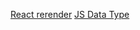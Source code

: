 [React rerender](https://www.zhenghao.io/posts/react-rerender)
[JS Data Type](https://www.zhenghao.io/posts/js-data-type)
